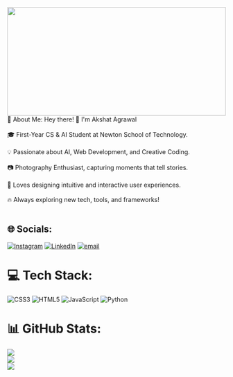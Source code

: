 <img src ="https://miro.medium.com/v2/resize:fit:900/1*b29pJKZqp6Jxb3rd9QlJiw.png" style="width:100%;height:250px;object-fit:cover;object-position:center">
💫 About Me:
Hey there! 👋 I'm Akshat Agrawal<br><br>🎓 First-Year CS & AI Student at Newton School of Technology.<br><br>💡 Passionate about AI, Web Development, and Creative Coding.<br><br>📷 Photography Enthusiast, capturing moments that tell stories.<br><br>🎨 Loves designing intuitive and interactive user experiences.<br><br>🔥 Always exploring new tech, tools, and frameworks!<br><br>


## 🌐 Socials:
[![Instagram](https://img.shields.io/badge/Instagram-%23E4405F.svg?logo=Instagram&logoColor=white)](https://instagram.com/https://www.instagram.com/akshat_agrawal.14/) [![LinkedIn](https://img.shields.io/badge/LinkedIn-%230077B5.svg?logo=linkedin&logoColor=white)](https://linkedin.com/in/https://www.linkedin.com/in/akshat-agrawal-955347316/) [![email](https://img.shields.io/badge/Email-D14836?logo=gmail&logoColor=white)](mailto:akshata.14feb@gmail.com) 

# 💻 Tech Stack:
![CSS3](https://img.shields.io/badge/css3-%231572B6.svg?style=for-the-badge&logo=css3&logoColor=white) ![HTML5](https://img.shields.io/badge/html5-%23E34F26.svg?style=for-the-badge&logo=html5&logoColor=white) ![JavaScript](https://img.shields.io/badge/javascript-%23323330.svg?style=for-the-badge&logo=javascript&logoColor=%23F7DF1E) ![Python](https://img.shields.io/badge/python-3670A0?style=for-the-badge&logo=python&logoColor=ffdd54)
# 📊 GitHub Stats:
![](https://github-readme-stats.vercel.app/api?username=Akshuu1&theme=radical&hide_border=true&include_all_commits=true&count_private=true)<br/>
![](https://github-readme-streak-stats.herokuapp.com/?user=Akshuu1&theme=radical&hide_border=true)<br/>
![](https://github-readme-stats.vercel.app/api/top-langs/?username=Akshuu1&theme=radical&hide_border=true&include_all_commits=true&count_private=true&layout=compact)

